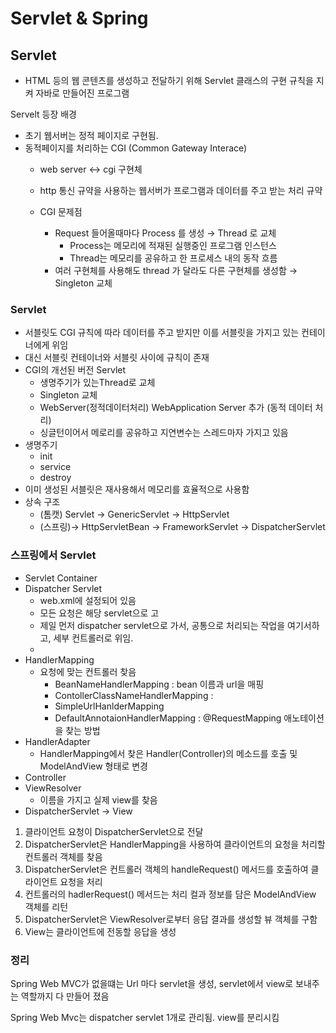 # Servlet & Spring

## Servlet

- HTML 등의 웹 콘텐츠를 생성하고 전달하기 위해 Servlet 클래스의 구현 규칙을 지켜 자바로 만들어진 프로그램

Servelt 등장 배경

- 초기 웹서버는 정적 페이지로 구현됨.
- 동적페이지를 처리하는 CGI (Common Gateway Interace)
    - web server <→ cgi 구현체
    - http 통신 규약을 사용하는 웹서버가 프로그램과 데이터를 주고 받는 처리 규약

    - CGI 문제점
        - Request 들어올때마다 Process 를 생성  → Thread 로 교체
            - Process는 메모리에 적재된 실행중인 프로그램 인스턴스
            - Thread는 메모리를 공유하고 한 프로세스 내의 동작 흐름
        - 여러 구현체를 사용해도 thread 가 달라도 다른 구현체를 생성함  → Singleton 교체

### Servlet

- 서블릿도 CGI 규칙에 따라 데이터를 주고 받지만 이를 서블릿을 가지고 있는 컨테이너에게 위임
- 대신 서블릿 컨테이너와 서블릿 사이에 규칙이 존재
- CGI의 개선된 버전 Servlet
    - 생명주기가 있는Thread로 교체
    - Singleton 교체
    - WebServer(정적데이터처리) WebApplication Server 추가 (동적 데이터 처리)
    - 싱글턴이어서 메로리를 공유하고 지연변수는 스레드마자 가지고 있음
- 생명주기
    - init
    - service
    - destroy
- 이미 생성된 서블릿은 재사용해서 메모리를 효율적으로 사용함
- 상속 구조
    - (톰캣) Servlet → GenericServlet → HttpServlet
    - (스프링)→ HttpServletBean → FrameworkServlet → DispatcherServlet

### 스프링에서 Servlet

- Servlet Container
- Dispatcher Servlet
    - web.xml에 설정되어 있음
    - 모든 요청은 해당 servlet으로 고
    - 제일 먼저 dispatcher servlet으로 가서, 공통으로 처리되는 작업을 여기서하고, 세부 컨트롤러로 위임.
    -
- HandlerMapping
    - 요청에 맞는 컨트롤러 찾음
        - BeanNameHandlerMapping : bean 이름과 url을 매핑
        - ContollerClassNameHandlerMapping :
        - SimpleUrlHanlderMapping
        - DefaultAnnotaionHandlerMapping : @RequestMapping 애노테이션을 찾는 방법
- HandlerAdapter
    - HandlerMapping에서 찾은 Handler(Controller)의 메소드를 호출 및 ModelAndView 형태로 변경
- Controller
- ViewResolver
    - 이름을 가지고 실제 view를  찾음
- DispatcherServlet → View

1. 클라이언트 요청이 DispatcherServlet으로 전달
2. DispatcherServlet은 HandlerMapping을 사용하여 클라이언트의 요청을 처리할 컨트롤러 객체를 찾음
3. DispatcherServlet은 컨트롤러 객체의 handleRequest() 메서드를 호출하여 클라이언트 요청을 처리
4. 컨트롤러의 hadlerRequest() 메서드는 처리 컬과 정보를 담은 ModelAndView 객체를 리턴
5. DispatcherServlet은 ViewResolver로부터 응답 결과를 생성할 뷰 객체를 구함
6. View는 클라이언트에 전동할 응답을 생성

### 정리

Spring Web MVC가 없을떄는 Url 마다 servlet을 생성, servlet에서 view로 보내주는 역할까지 다 만들어 졌음

Spring Web Mvc는 dispatcher servlet 1개로 관리됨. view를 분리시킴